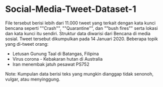 # Social-Media-Tweet-Dataset-1
File tersebut berisi lebih dari 11.000 tweet yang terkait dengan kata kunci bencana seperti ""Crash"", ""Quarantine"", dan ""bush fires"" serta lokasi dan kata kunci itu sendiri. 
Struktur data diwarisi dari Bencana di media sosial. Tweet tersebut dikumpulkan pada 14 Januari 2020. 
Beberapa topik yang di-tweet orang: 
- Letusan Gunung Taal di Batangas, Filipina 
- Virus corona - Kebakaran hutan di Australia 
- Iran menembak jatuh pesawat PS752 

Note: Kumpulan data berisi teks yang mungkin dianggap tidak senonoh, vulgar, atau menyinggung.
